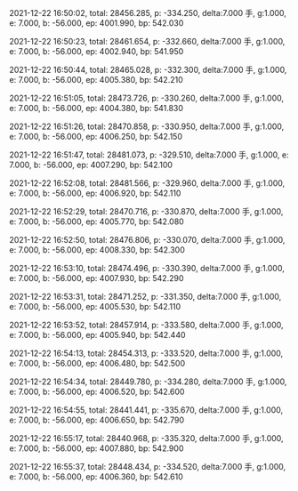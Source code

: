 2021-12-22 16:50:02, total: 28456.285, p: -334.250, delta:7.000 手, g:1.000, e: 7.000, b: -56.000, ep: 4001.990, bp: 542.030

2021-12-22 16:50:23, total: 28461.654, p: -332.660, delta:7.000 手, g:1.000, e: 7.000, b: -56.000, ep: 4002.940, bp: 541.950

2021-12-22 16:50:44, total: 28465.028, p: -332.300, delta:7.000 手, g:1.000, e: 7.000, b: -56.000, ep: 4005.380, bp: 542.210

2021-12-22 16:51:05, total: 28473.726, p: -330.260, delta:7.000 手, g:1.000, e: 7.000, b: -56.000, ep: 4004.380, bp: 541.830

2021-12-22 16:51:26, total: 28470.858, p: -330.950, delta:7.000 手, g:1.000, e: 7.000, b: -56.000, ep: 4006.250, bp: 542.150

2021-12-22 16:51:47, total: 28481.073, p: -329.510, delta:7.000 手, g:1.000, e: 7.000, b: -56.000, ep: 4007.290, bp: 542.100

2021-12-22 16:52:08, total: 28481.566, p: -329.960, delta:7.000 手, g:1.000, e: 7.000, b: -56.000, ep: 4006.920, bp: 542.110

2021-12-22 16:52:29, total: 28470.716, p: -330.870, delta:7.000 手, g:1.000, e: 7.000, b: -56.000, ep: 4005.770, bp: 542.080

2021-12-22 16:52:50, total: 28476.806, p: -330.070, delta:7.000 手, g:1.000, e: 7.000, b: -56.000, ep: 4008.330, bp: 542.300

2021-12-22 16:53:10, total: 28474.496, p: -330.390, delta:7.000 手, g:1.000, e: 7.000, b: -56.000, ep: 4007.930, bp: 542.290

2021-12-22 16:53:31, total: 28471.252, p: -331.350, delta:7.000 手, g:1.000, e: 7.000, b: -56.000, ep: 4005.530, bp: 542.110

2021-12-22 16:53:52, total: 28457.914, p: -333.580, delta:7.000 手, g:1.000, e: 7.000, b: -56.000, ep: 4005.940, bp: 542.440

2021-12-22 16:54:13, total: 28454.313, p: -333.520, delta:7.000 手, g:1.000, e: 7.000, b: -56.000, ep: 4006.480, bp: 542.500

2021-12-22 16:54:34, total: 28449.780, p: -334.280, delta:7.000 手, g:1.000, e: 7.000, b: -56.000, ep: 4006.520, bp: 542.600

2021-12-22 16:54:55, total: 28441.441, p: -335.670, delta:7.000 手, g:1.000, e: 7.000, b: -56.000, ep: 4006.650, bp: 542.790

2021-12-22 16:55:17, total: 28440.968, p: -335.320, delta:7.000 手, g:1.000, e: 7.000, b: -56.000, ep: 4007.880, bp: 542.900

2021-12-22 16:55:37, total: 28448.434, p: -334.520, delta:7.000 手, g:1.000, e: 7.000, b: -56.000, ep: 4006.360, bp: 542.610